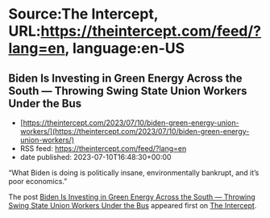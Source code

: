 # Source:The Intercept, URL:https://theintercept.com/feed/?lang=en, language:en-US

## Biden Is Investing in Green Energy Across the South — Throwing Swing State Union Workers Under the Bus
 - [https://theintercept.com/2023/07/10/biden-green-energy-union-workers/](https://theintercept.com/2023/07/10/biden-green-energy-union-workers/)
 - RSS feed: https://theintercept.com/feed/?lang=en
 - date published: 2023-07-10T16:48:30+00:00

<p>“What Biden is doing is politically insane, environmentally bankrupt, and it’s poor economics.”</p>
<p>The post <a href="https://theintercept.com/2023/07/10/biden-green-energy-union-workers/" rel="nofollow">Biden Is Investing in Green Energy Across the South — Throwing Swing State Union Workers Under the Bus</a> appeared first on <a href="https://theintercept.com" rel="nofollow">The Intercept</a>.</p>

